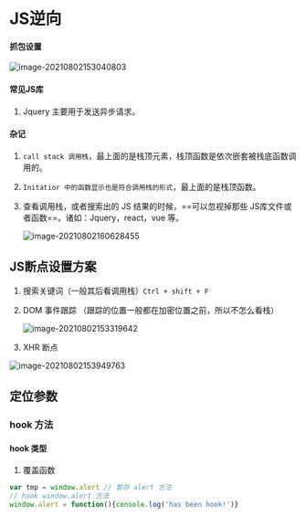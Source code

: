 # JS逆向

#### 抓包设置

![image-20210802153040803](D:\桌面\学习记录\markdwon笔记图片保存内容\image-20210802153040803.png)

#### 常见JS库

1. Jquery 主要用于发送异步请求。

#### 杂记

1. `call stack 调用栈`，最上面的是栈顶元素，栈顶函数是依次嵌套被栈底函数调用的。

2. `Initatior 中的函数显示也是符合调用栈的形式`，最上面的是栈顶函数。

3. 查看调用栈，或者搜索出的 JS 结果的时候，==可以忽视掉那些 JS库文件或者函数==。诸如：Jquery，react，vue 等。

    ![image-20210802160628455](C:\Users\28659\AppData\Roaming\Typora\typora-user-images\image-20210802160628455.png)

## JS断点设置方案

1. 搜索关键词（一般其后看调用栈）`Ctrl + shift + F`

2. DOM 事件跟踪 （跟踪的位置一般都在加密位置之前，所以不怎么看栈）

    ![image-20210802153319642](C:\Users\28659\AppData\Roaming\Typora\typora-user-images\image-20210802153319642.png)

3. XHR 断点

![image-20210802153949763](C:\Users\28659\AppData\Roaming\Typora\typora-user-images\image-20210802153949763.png)



## 定位参数

### hook 方法

#### hook 类型

1. 覆盖函数

```javascript
var tmp = window.alert // 暂存 alert 方法
// hook window.alert 方法
window.alert = function(){console.log('has been hook!')}
```



